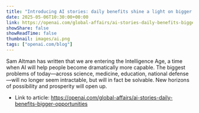 ```yaml
---
title: "Introducing AI stories: daily benefits shine a light on bigger opportunities"
date: 2025-05-06T10:30:00+00:00
link: https://openai.com/global-affairs/ai-stories-daily-benefits-bigger-opportunities
showShare: false
showReadTime: false
thumbnail: images/ai.png
tags: ["openai.com/blog"]
---
```

Sam Altman has written that we are entering the Intelligence Age, a time when AI will help people become dramatically more capable. The biggest problems of today—across science, medicine, education, national defense—will no longer seem intractable, but will in fact be solvable. New horizons of possibility and prosperity will open up.

- Link to article: https://openai.com/global-affairs/ai-stories-daily-benefits-bigger-opportunities